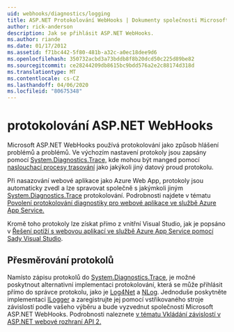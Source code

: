 ```yaml
---
uid: webhooks/diagnostics/logging
title: ASP.NET Protokolování WebHooks | Dokumenty společnosti Microsoft
author: rick-anderson
description: Jak se přihlásit ASP.NET WebHooks.
ms.author: riande
ms.date: 01/17/2012
ms.assetid: f71bc442-5f80-481b-a32c-a0ec18dee9d6
ms.openlocfilehash: 350732acbd3a73bddb8f8b20dcd50c225d89be82
ms.sourcegitcommit: ce28244209db8615bc9bdd576a2e2c88174d318d
ms.translationtype: MT
ms.contentlocale: cs-CZ
ms.lasthandoff: 04/06/2020
ms.locfileid: "80675348"
---
```

# <a name="aspnet-webhooks-logging"></a>protokolování ASP.NET WebHooks

Microsoft ASP.NET WebHooks používá protokolování jako způsob hlášení problémů a problémů. Ve výchozím nastavení protokoly jsou zapsány pomocí [System.Diagnostics.Trace,](https://msdn.microsoft.com/library/system.diagnostics.trace) kde mohou být manged pomocí [naslouchací procesy trasování](https://msdn.microsoft.com/library/system.diagnostics.tracelistener.aspx) jako jakýkoli jiný datový proud protokolu.

Při nasazování webové aplikace jako Azure Web App, protokoly jsou automaticky zvedl a lze spravovat společně s jakýmkoli jiným [System.Diagnostics.Trace](https://msdn.microsoft.com/library/system.diagnostics.trace) protokolování. Podrobnosti najdete v tématu [Povolení protokolování diagnostiky pro webové aplikace ve službě Azure App Service.](https://azure.microsoft.com/documentation/articles/web-sites-enable-diagnostic-log/)

Kromě toho protokoly lze získat přímo z vnitřní Visual Studio, jak je popsáno v [Řešení potíží s webovou aplikací ve službě Azure App Service pomocí Sady Visual Studio](https://azure.microsoft.com/documentation/articles/web-sites-dotnet-troubleshoot-visual-studio/#webserverlogs).

## <a name="redirecting-logs"></a>Přesměrování protokolů

Namísto zápisu protokolů do [System.Diagnostics.Trace](https://msdn.microsoft.com/library/system.diagnostics.trace), je možné poskytnout alternativní implementaci protokolování, která se může přihlásit přímo do správce protokolu, jako je [Log4Net](http://logging.apache.org/log4net/) a [NLog](http://nlog-project.org/). Jednoduše poskytněte implementaci [ILogger](https://github.com/aspnet/AspNetWebHooks/blob/master/src/Microsoft.AspNet.WebHooks.Common/Diagnostics/ILogger.cs) a zaregistrujte jej pomocí vstřikovaného stroje závislostí podle vašeho výběru a bude vyzvednut společností Microsoft ASP.NET WebHooks. Podrobnosti naleznete [v tématu Vkládání závislostí v ASP.NET webové rozhraní API 2.](https://www.asp.net/web-api/overview/advanced/dependency-injection)
